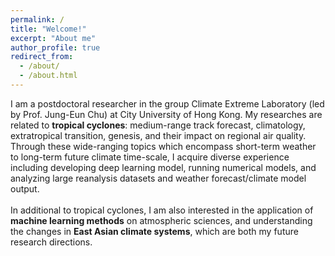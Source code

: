 ```yaml
---
permalink: /
title: "Welcome!"
excerpt: "About me"
author_profile: true
redirect_from: 
  - /about/
  - /about.html
---
```


I am a postdoctoral researcher in the group Climate Extreme Laboratory (led by Prof. Jung-Eun Chu) at City University of Hong Kong. My researches are related to <b>tropical cyclones</b>: medium-range track forecast, climatology, extratropical transition, genesis, and their impact on regional air quality. Through these wide-ranging topics which encompass short-term weather to long-term future climate time-scale, I acquire diverse experience including developing deep learning model, running numerical models, and analyzing large reanalysis datasets and weather forecast/climate model output.
<br><br>
In additional to tropical cyclones, I am also interested in the application of <b>machine learning methods</b> on atmospheric sciences, and understanding the changes in <b>East Asian climate systems</b>, which are both my future research directions.
